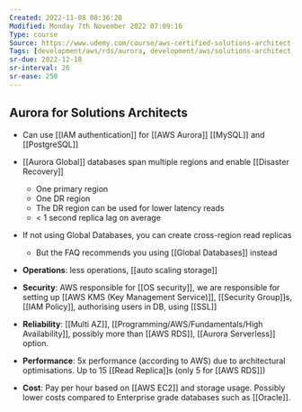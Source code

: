 ```yaml
---
Created: 2022-11-08 08:36:20
Modified: Monday 7th November 2022 07:09:16
Type: course
Source: https://www.udemy.com/course/aws-certified-solutions-architect-associate-saa-c01/?xref=E0Aed11STH4LPUQvCz0GJFABTmM=
Tags: [development/aws/rds/aurora, development/aws/solutions-architect,database, development/aws/solutions-architect, review]
sr-due: 2022-12-18
sr-interval: 26
sr-ease: 250
---
```


## Aurora for Solutions Architects

- Can use [[IAM authentication]] for [[AWS Aurora]] [[MySQL]] and [[PostgreSQL]]
- [[Aurora Global]] databases span multiple regions and enable [[Disaster Recovery]]
    - One primary region
    - One DR region
    - The DR region can be used for lower latency reads
    - < 1 second replica lag on average
- If not using Global Databases, you can create cross-region read replicas
    - But the FAQ recommends you using [[Global Databases]] instead

- **Operations**: less operations, [[auto scaling storage]]
- **Security**: AWS responsible for [[OS security]], we are responsible for setting up [[AWS KMS (Key Management Service)]], [[Security Group]]s, [[IAM Policy]], authorising users in DB, using [[SSL]]
- **Reliability**: [[Multi AZ]], [[Programming/AWS/Fundamentals/High Availability]], possibly more than [[AWS RDS]], [[Aurora Serverless]] option.
- **Performance**: 5x performance (according to AWS) due to architectural optimisations. Up to 15 [[Read Replica]]s (only 5 for [[AWS RDS]])

- **Cost**: Pay per hour based on [[AWS EC2]] and storage usage. Possibly lower costs compared to Enterprise grade databases such as [[Oracle]].